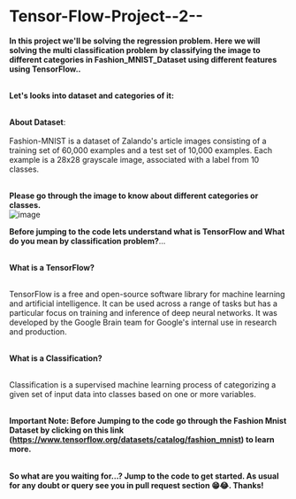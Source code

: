 # Tensor-Flow-Project--2--

<table>
  
**In this project we'll be solving the regression problem. Here we will solving the multi classification problem by classifying the image to different categories in Fashion_MNIST_Dataset using different features using TensorFlow..** <br></br>


**Let's looks into dataset and categories of it:** <br></br>

**About Dataset**: <br></br>
Fashion-MNIST is a dataset of Zalando's article images consisting of a training set of 60,000 examples and a test set of 10,000 examples. Each example is a 28x28 grayscale image, associated with a label from 10 classes. <br></br>

**Please go through the image to know about different categories or classes.** <br>
![image](https://github.com/user-attachments/assets/1772e443-e561-4cda-8327-94b589a7605a)

**Before jumping to the code lets understand what is TensorFlow and What do you mean by classification problem?**...<br></br>

**What is a TensorFlow?** <br></br>

TensorFlow is a free and open-source software library for machine learning and artificial intelligence. It can be used across a range of tasks but has a particular focus on training and inference of deep neural networks. It was developed by the Google Brain team for Google's internal use in research and production. <br></br>

**What is a Classification?** <br></br>

Classification is a supervised machine learning process of categorizing a given set of input data into classes based on one or more variables. <br></br>

**Important Note: Before Jumping to the code go through the Fashion Mnist Dataset by clicking on this link (https://www.tensorflow.org/datasets/catalog/fashion_mnist) to learn more.**

</table>

**So what are you waiting for...? Jump to the code to get started. As usual for any doubt or query see you in pull request section 😁😂. Thanks!**


